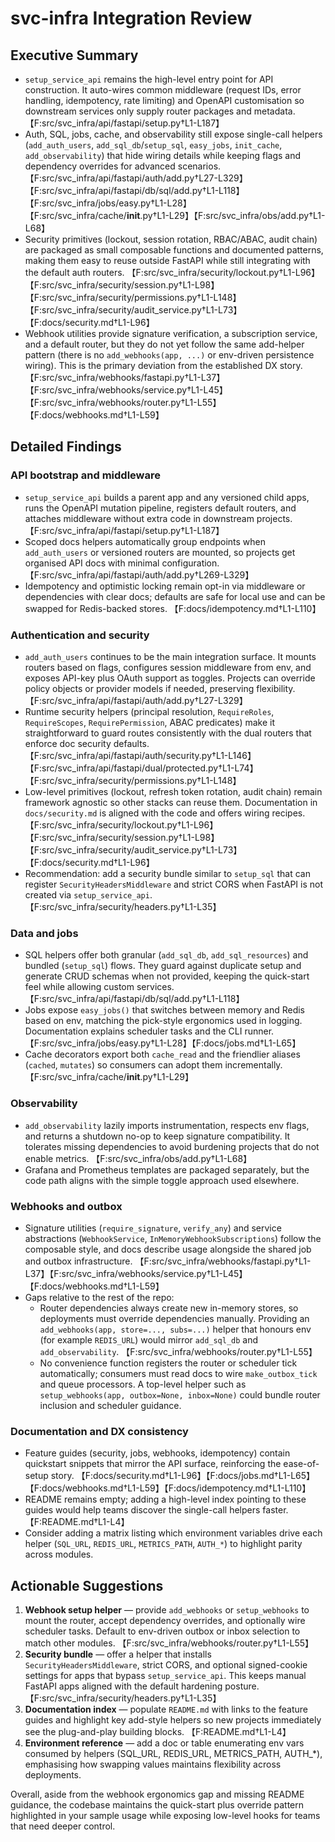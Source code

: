 # svc-infra Integration Review

## Executive Summary
- `setup_service_api` remains the high-level entry point for API construction. It auto-wires common middleware (request IDs, error handling, idempotency, rate limiting) and OpenAPI customisation so downstream services only supply router packages and metadata. 【F:src/svc_infra/api/fastapi/setup.py†L1-L187】
- Auth, SQL, jobs, cache, and observability still expose single-call helpers (`add_auth_users`, `add_sql_db`/`setup_sql`, `easy_jobs`, `init_cache`, `add_observability`) that hide wiring details while keeping flags and dependency overrides for advanced scenarios. 【F:src/svc_infra/api/fastapi/auth/add.py†L27-L329】【F:src/svc_infra/api/fastapi/db/sql/add.py†L1-L118】【F:src/svc_infra/jobs/easy.py†L1-L28】【F:src/svc_infra/cache/__init__.py†L1-L29】【F:src/svc_infra/obs/add.py†L1-L68】
- Security primitives (lockout, session rotation, RBAC/ABAC, audit chain) are packaged as small composable functions and documented patterns, making them easy to reuse outside FastAPI while still integrating with the default auth routers. 【F:src/svc_infra/security/lockout.py†L1-L96】【F:src/svc_infra/security/session.py†L1-L98】【F:src/svc_infra/security/permissions.py†L1-L148】【F:src/svc_infra/security/audit_service.py†L1-L73】【F:docs/security.md†L1-L96】
- Webhook utilities provide signature verification, a subscription service, and a default router, but they do not yet follow the same add-helper pattern (there is no `add_webhooks(app, ...)` or env-driven persistence wiring). This is the primary deviation from the established DX story. 【F:src/svc_infra/webhooks/fastapi.py†L1-L37】【F:src/svc_infra/webhooks/service.py†L1-L45】【F:src/svc_infra/webhooks/router.py†L1-L55】【F:docs/webhooks.md†L1-L59】

## Detailed Findings

### API bootstrap and middleware
- `setup_service_api` builds a parent app and any versioned child apps, runs the OpenAPI mutation pipeline, registers default routers, and attaches middleware without extra code in downstream projects. 【F:src/svc_infra/api/fastapi/setup.py†L1-L187】
- Scoped docs helpers automatically group endpoints when `add_auth_users` or versioned routers are mounted, so projects get organised API docs with minimal configuration. 【F:src/svc_infra/api/fastapi/auth/add.py†L269-L329】
- Idempotency and optimistic locking remain opt-in via middleware or dependencies with clear docs; defaults are safe for local use and can be swapped for Redis-backed stores. 【F:docs/idempotency.md†L1-L110】

### Authentication and security
- `add_auth_users` continues to be the main integration surface. It mounts routers based on flags, configures session middleware from env, and exposes API-key plus OAuth support as toggles. Projects can override policy objects or provider models if needed, preserving flexibility. 【F:src/svc_infra/api/fastapi/auth/add.py†L27-L329】
- Runtime security helpers (principal resolution, `RequireRoles`, `RequireScopes`, `RequirePermission`, ABAC predicates) make it straightforward to guard routes consistently with the dual routers that enforce doc security defaults. 【F:src/svc_infra/api/fastapi/auth/security.py†L1-L146】【F:src/svc_infra/api/fastapi/dual/protected.py†L1-L74】【F:src/svc_infra/security/permissions.py†L1-L148】
- Low-level primitives (lockout, refresh token rotation, audit chain) remain framework agnostic so other stacks can reuse them. Documentation in `docs/security.md` is aligned with the code and offers wiring recipes. 【F:src/svc_infra/security/lockout.py†L1-L96】【F:src/svc_infra/security/session.py†L1-L98】【F:src/svc_infra/security/audit_service.py†L1-L73】【F:docs/security.md†L1-L96】
- Recommendation: add a security bundle similar to `setup_sql` that can register `SecurityHeadersMiddleware` and strict CORS when FastAPI is not created via `setup_service_api`. 【F:src/svc_infra/security/headers.py†L1-L35】

### Data and jobs
- SQL helpers offer both granular (`add_sql_db`, `add_sql_resources`) and bundled (`setup_sql`) flows. They guard against duplicate setup and generate CRUD schemas when not provided, keeping the quick-start feel while allowing custom services. 【F:src/svc_infra/api/fastapi/db/sql/add.py†L1-L118】
- Jobs expose `easy_jobs()` that switches between memory and Redis based on env, matching the pick-style ergonomics used in logging. Documentation explains scheduler tasks and the CLI runner. 【F:src/svc_infra/jobs/easy.py†L1-L28】【F:docs/jobs.md†L1-L65】
- Cache decorators export both `cache_read` and the friendlier aliases (`cached`, `mutates`) so consumers can adopt them incrementally. 【F:src/svc_infra/cache/__init__.py†L1-L29】

### Observability
- `add_observability` lazily imports instrumentation, respects env flags, and returns a shutdown no-op to keep signature compatibility. It tolerates missing dependencies to avoid burdening projects that do not enable metrics. 【F:src/svc_infra/obs/add.py†L1-L68】
- Grafana and Prometheus templates are packaged separately, but the code path aligns with the simple toggle approach used elsewhere.

### Webhooks and outbox
- Signature utilities (`require_signature`, `verify_any`) and service abstractions (`WebhookService`, `InMemoryWebhookSubscriptions`) follow the composable style, and docs describe usage alongside the shared job and outbox infrastructure. 【F:src/svc_infra/webhooks/fastapi.py†L1-L37】【F:src/svc_infra/webhooks/service.py†L1-L45】【F:docs/webhooks.md†L1-L59】
- Gaps relative to the rest of the repo:
  - Router dependencies always create new in-memory stores, so deployments must override dependencies manually. Providing an `add_webhooks(app, store=..., subs=...)` helper that honours env (for example `REDIS_URL`) would mirror `add_sql_db` and `add_observability`. 【F:src/svc_infra/webhooks/router.py†L1-L55】
  - No convenience function registers the router or scheduler tick automatically; consumers must read docs to wire `make_outbox_tick` and queue processors. A top-level helper such as `setup_webhooks(app, outbox=None, inbox=None)` could bundle router inclusion and scheduler guidance.

### Documentation and DX consistency
- Feature guides (security, jobs, webhooks, idempotency) contain quickstart snippets that mirror the API surface, reinforcing the ease-of-setup story. 【F:docs/security.md†L1-L96】【F:docs/jobs.md†L1-L65】【F:docs/webhooks.md†L1-L59】【F:docs/idempotency.md†L1-L110】
- README remains empty; adding a high-level index pointing to these guides would help teams discover the single-call helpers faster. 【F:README.md†L1-L4】
- Consider adding a matrix listing which environment variables drive each helper (`SQL_URL`, `REDIS_URL`, `METRICS_PATH`, `AUTH_*`) to highlight parity across modules.

## Actionable Suggestions
1. **Webhook setup helper** — provide `add_webhooks` or `setup_webhooks` to mount the router, accept dependency overrides, and optionally wire scheduler tasks. Default to env-driven outbox or inbox selection to match other modules. 【F:src/svc_infra/webhooks/router.py†L1-L55】
2. **Security bundle** — offer a helper that installs `SecurityHeadersMiddleware`, strict CORS, and optional signed-cookie settings for apps that bypass `setup_service_api`. This keeps manual FastAPI apps aligned with the default hardening posture. 【F:src/svc_infra/security/headers.py†L1-L35】
3. **Documentation index** — populate `README.md` with links to the feature guides and highlight key add-style helpers so new projects immediately see the plug-and-play building blocks. 【F:README.md†L1-L4】
4. **Environment reference** — add a doc or table enumerating env vars consumed by helpers (SQL_URL, REDIS_URL, METRICS_PATH, AUTH_*), emphasising how swapping values maintains flexibility across deployments.

Overall, aside from the webhook ergonomics gap and missing README guidance, the codebase maintains the quick-start plus override pattern highlighted in your sample usage while exposing low-level hooks for teams that need deeper control.
